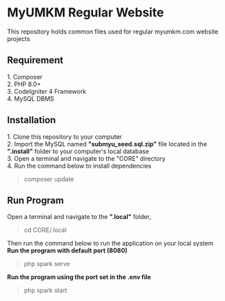 <h1>MyUMKM Regular Website</h1>
This repository holds common files used for regular myumkm.com website projects

<h2>Requirement</h2>
1. Composer </br>
2. PHP 8.0+ </br>
3. CodeIgniter 4 Framework </br>
4. MySQL DBMS </br>

<h2>Installation</h2>
1. Clone this repository to your computer </br>
2. Import the MySQL named <b>"submyu_seed.sql.zip"</b> file located in the <b>".install"</b> folder to your computer's local database </br>
3. Open a terminal and navigate to the "CORE" directory </br>
4. Run the command below to install dependencies
<blockquote>
    composer update
</blockquote>

<h2>Run Program</h2>
Open a terminal and navigate to the <b>".local"</b> folder, 
<blockquote>
    cd CORE/.local
</blockquote>
Then run the command below to run the application on your local system </br>
<b>Run the program with default port (8080)</b>
<blockquote>
    php spark serve
</blockquote>
<b>Run the program using the port set in the <b>.env</b> file</b>
<blockquote>
    php spark start
</blockquote>
